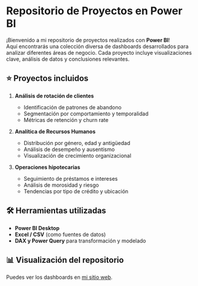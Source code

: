 # Repositorio de Proyectos en Power BI

¡Bienvenido a mi repositorio de proyectos realizados con **Power BI**!  
Aquí encontrarás una colección diversa de dashboards desarrollados para analizar diferentes áreas de negocio. Cada proyecto incluye visualizaciones clave, análisis de datos y conclusiones relevantes.

## ⭐ Proyectos incluidos

1. **Análisis de rotación de clientes**
   - Identificación de patrones de abandono
   - Segmentación por comportamiento y temporalidad
   - Métricas de retención y churn rate

2. **Analítica de Recursos Humanos**
   - Distribución por género, edad y antigüedad
   - Análisis de desempeño y ausentismo
   - Visualización de crecimiento organizacional

3. **Operaciones hipotecarias**
   - Seguimiento de préstamos e intereses
   - Análisis de morosidad y riesgo
   - Tendencias por tipo de crédito y ubicación

## 🛠️ Herramientas utilizadas
- **Power BI Desktop**
- **Excel / CSV** (como fuentes de datos)
- **DAX y Power Query** para transformación y modelado

## 📊 Visualización del repositorio
Puedes ver los dashboards en [mi sitio web](https://andresrafita.github.io/Power-BI-portfolio/).
